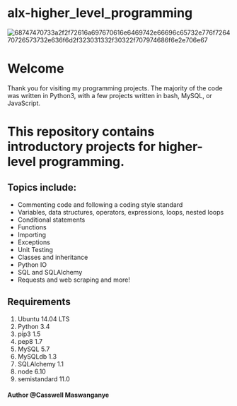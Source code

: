 # alx-higher_level_programming
![68747470733a2f2f72616a697670616e6469742e66696c65732e776f726470726573732e636f6d2f323031332f30322f707974686f6e2e706e67](https://user-images.githubusercontent.com/45949931/177022769-56b4e829-a8d9-4349-aed6-a32a3193dcfd.png)

# Welcome
Thank you for visiting my programming projects. The majority of the code was written in Python3, with a few projects written in bash, MySQL, or JavaScript.

# This repository contains introductory projects for higher-level programming. 

## Topics include:

- Commenting code and following a coding style standard
- Variables, data structures, operators, expressions, loops, nested loops
- Conditional statements
- Functions
- Importing
- Exceptions
- Unit Testing
- Classes and inheritance
- Python IO
- SQL and SQLAlchemy
- Requests and web scraping and more!

## Requirements
1. Ubuntu 14.04 LTS
2. Python 3.4
3. pip3 1.5
4. pep8 1.7
5. MySQL 5.7
6. MySQLdb 1.3
7. SQLAlchemy 1.1
8. node 6.10
9. semistandard 11.0

#### Author @Casswell Maswanganye
